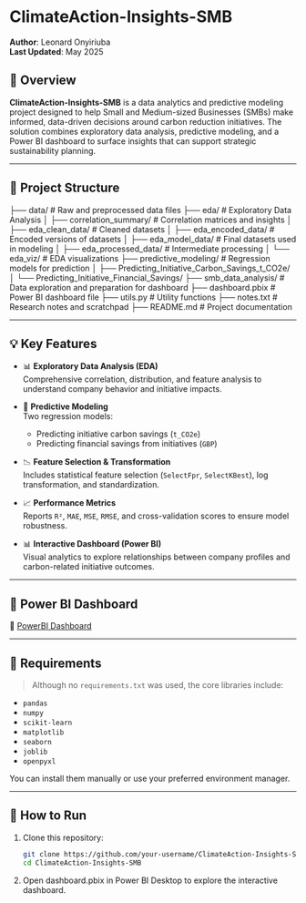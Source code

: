 # ClimateAction-Insights-SMB

**Author**: Leonard Onyiriuba  
**Last Updated**: May 2025

## 📘 Overview

**ClimateAction-Insights-SMB** is a data analytics and predictive modeling project designed to help Small and Medium-sized Businesses (SMBs) make informed, data-driven decisions around carbon reduction initiatives. The solution combines exploratory data analysis, predictive modeling, and a Power BI dashboard to surface insights that can support strategic sustainability planning.

---

## 📁 Project Structure
├── data/ # Raw and preprocessed data files
├── eda/ # Exploratory Data Analysis
│ ├── correlation_summary/ # Correlation matrices and insights
│ ├── eda_clean_data/ # Cleaned datasets
│ ├── eda_encoded_data/ # Encoded versions of datasets
│ ├── eda_model_data/ # Final datasets used in modeling
│ ├── eda_processed_data/ # Intermediate processing
│ └── eda_viz/ # EDA visualizations
├── predictive_modeling/ # Regression models for prediction
│ ├── Predicting_Initiative_Carbon_Savings_t_CO2e/
│ └── Predicting_Initiative_Financial_Savings/
├── smb_data_analysis/ # Data exploration and preparation for dashboard
├── dashboard.pbix # Power BI dashboard file
├── utils.py # Utility functions
├── notes.txt # Research notes and scratchpad
├── README.md # Project documentation


---

## 💡 Key Features

- 📊 **Exploratory Data Analysis (EDA)**  
  Comprehensive correlation, distribution, and feature analysis to understand company behavior and initiative impacts.

- 🤖 **Predictive Modeling**  
  Two regression models:
  - Predicting initiative carbon savings (`t_CO2e`)
  - Predicting financial savings from initiatives (`GBP`)

- 📉 **Feature Selection & Transformation**  
  Includes statistical feature selection (`SelectFpr`, `SelectKBest`), log transformation, and standardization.

- 📈 **Performance Metrics**  
  Reports `R²`, `MAE`, `MSE`, `RMSE`, and cross-validation scores to ensure model robustness.

- 📊 **Interactive Dashboard (Power BI)**  
  Visual analytics to explore relationships between company profiles and carbon-related initiative outcomes.

---

## 📌 Power BI Dashboard

🔗 [PowerBI Dashboard](https://app.powerbi.com/view?r=eyJrIjoiZGYxMThkYmEtOWY4NS00NWEyLWJjM2EtM2NhN2Y1YzJjZDNlIiwidCI6IjY2NjYxMWFjLTE1NjktNDhjYy1iYjg5LWY2MjZkY2JmMjkxMSJ9&embedImagePlaceholder=true&pageName=0de1aa8aaa5d2237e1bb)

---

## 🧰 Requirements

> Although no `requirements.txt` was used, the core libraries include:

- `pandas`
- `numpy`
- `scikit-learn`
- `matplotlib`
- `seaborn`
- `joblib`
- `openpyxl`

You can install them manually or use your preferred environment manager.

---

## 🚀 How to Run

1. Clone this repository:
   ```bash
   git clone https://github.com/your-username/ClimateAction-Insights-SMB.git
   cd ClimateAction-Insights-SMB

2. Open dashboard.pbix in Power BI Desktop to explore the interactive dashboard.

